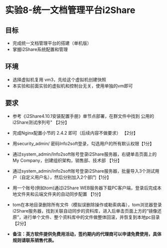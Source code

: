 # 实验8-统一文档管理平台i2Share

## 目标

- 完成统一文档管理平台的搭建（单机版）
- 掌握i2Share系统配置和管理

## 环境

- 选择虚拟机复用 vm3，先给这个虚拟机创建快照
- 本实验和前面实验的虚拟机和控制台无关，使用单独的vm即可

## 要求

- 参考《i2Share4.10.1安装配置手册》单节点部署，在群文件中找到 公用的i2Share测试序列号" 【2分】
- 完成Nginx配置小节的 2.4.2 即可（后续内容不做要求） 【2分】
- 用security_admin/ 密码Info2soft登录，勾选用户的所有默认权限【1分】
- 通过system_admin/Info2soft账号登录i2Share服务器，右键单击页面上的 My Company，创建组织架构，销售部、技术部 【1分】
- 通过system_admin/Info2soft账号登录i2Share服务器，批量导入3个测试用户（自定义用户名），然后分别加入2个部门【1分】
- 用一个账号(例如tom)通过i2Share WEB服务器下载PC客户端，登录后完成本地文件夹和云端文件夹的自动同步配置 【1分】
- tom在本地目录删除所有文件（模拟误删除操作或勒索病毒），tom浏览器登录i2Share服务器，找到关联自动同步的资料库，进入后单击页面上方的“镜像还原”，进行单个文件、整个资料库中的文件做整体回滚，并恢复到本地pc目录【2分】

- **备注：英方软件提供免费用活动，签约期内的代理商可以申请免费使用，具体规则请联系销售代表。**
